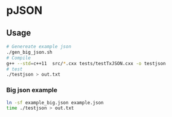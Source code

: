 # pJSON

## Usage

```bash
# Genereate example json
./gen_big_json.sh
# Compile
g++ --std=c++11  src/*.cxx tests/testTxJSON.cxx -o testjson
# test
./testjson > out.txt
```

### Big json example
```bash
ln -sf example_big.json example.json
time ./testjson > out.txt
```
